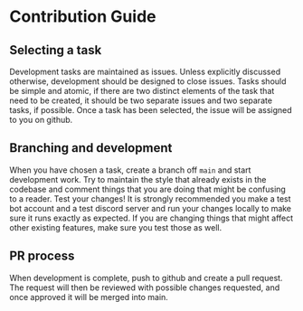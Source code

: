 # Contribution Guide

## Selecting a task
Development tasks are maintained as issues. Unless explicitly discussed otherwise, development should be designed to close issues. Tasks should be simple and atomic, if there are two distinct elements of the task that need to be created, it should be two separate issues and two separate tasks, if possible. Once a task has been selected, the issue will be assigned to you on github.

## Branching and development
When you have chosen a task, create a branch off `main` and start development work. Try to maintain the style that already exists in the codebase and comment things that you are doing that might be confusing to a reader. Test your changes! It is strongly recommended you make a test bot account and a test discord server and run your changes locally to make sure it runs exactly as expected. If you are changing things that might affect other existing features, make sure you test those as well.

## PR process
When development is complete, push to github and create a pull request. The request will then be reviewed with possible changes requested, and once approved it will be merged into main.